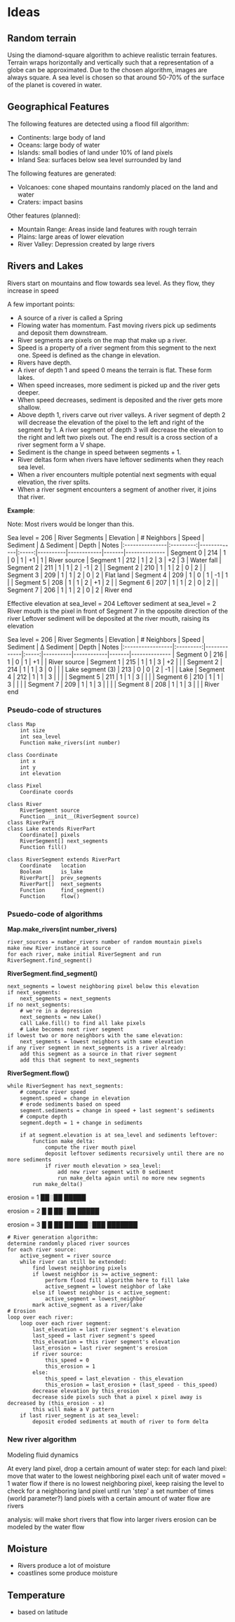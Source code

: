 # Ideas
## Random terrain
Using the diamond-square algorithm to achieve realistic terrain features. Terrain wraps horizontally and vertically such that a representation of a globe can be approximated. Due to the chosen algorithm, images are always square. A sea level is chosen so that around 50-70% of the surface of the planet is covered in water.

## Geographical Features
The following features are detected using a flood fill algorithm:
- Continents: large body of land
- Oceans: large body of water
- Islands: small bodies of land under 10% of land pixels
- Inland Sea: surfaces below sea level surrounded by land

The following features are generated:
- Volcanoes: cone shaped mountains randomly placed on the land and water
- Craters: impact basins

Other features (planned):
- Mountain Range: Areas inside land features with rough terrain
- Plains: large areas of lower elevation
- River Valley: Depression created by large rivers

## Rivers and Lakes
Rivers start on mountains and flow towards sea level. As they flow, they increase in speed

A few important points:
- A source of a river is called a Spring
- Flowing water has momentum. Fast moving rivers pick up sediments and deposit them downstream.
- River segments are pixels on the map that make up a river.
- Speed is a property of a river segment from this segment to the next one. Speed is defined as the change in elevation.
- Rivers have depth.
- A river of depth 1 and speed 0 means the terrain is flat. These form lakes.
- When speed increases, more sediment is picked up and the river gets deeper.
- When speed decreases, sediment is deposited and the river gets more shallow.
- Above depth 1, rivers carve out river valleys. A river segment of depth 2 will decrease the elevation of the pixel to the left and right of the segment by 1. A river segment of depth 3 will decrease the elevation to the right and left two pixels out. The end result is a cross section of a river segment form a V shape.
- Sediment is the change in speed between segments + 1.
- River deltas form when rivers have leftover sediments when they reach sea level.
- When a river encounters multiple potential next segments with equal elevation, the river splits.
- When a river segment encounters a segment of another river, it joins that river.

**Example**:

Note: Most rivers would be longer than this.

Sea level = 206
| River Segments | Elevation | # Neighbors | Speed | Sediment | Δ Sediment | Depth | Notes
|:---------------|:---------:|-------------|:-----:|----------|------------|-------|--------------
| Segment 0      | 214       | 1           | 0     | 1        | +1         | 1     | River source
| Segment 1      | 212       | 1           | 2     | 3        | +2         | 3     | Water fall
| Segment 2      | 211       | 1           | 1     | 2        | -1         | 2     |
| Segment 2      | 210       | 1           | 1     | 2        |  0         | 2     |
| Segment 3      | 209       | 1           | 1     | 2        |  0         | 2     | Flat land
| Segment 4      | 209       | 1           | 0     | 1        | -1         | 1     |
| Segment 5      | 208       | 1           | 1     | 2        | +1         | 2     |
| Segment 6      | 207       | 1           | 1     | 2        |  0         | 2     |
| Segment 7      | 206       | 1           | 1     | 2        |  0         | 2     | River end

Effective elevation at sea_level = 204
Leftover sediment at sea_level = 2
River mouth is the pixel in front of Segment 7 in the opposite direction of the river
Leftover sediment will be deposited at the river mouth, raising its elevation


Sea level = 206
| River Segments   | Elevation | # Neighbors | Speed | Sediment | Δ Sediment | Depth | Notes
|:-----------------|:---------:|-------------|:-----:|----------|------------|-------|--------------
| Segment 0        | 216       | 1           | 0     | 1        | +1         |       | River source
| Segment 1        | 215       | 1           | 1     | 3        | +2         |       |
| Segment 2        | 214       | 1           | 1     | 3        |  0         |       |
| Lake segment (3) | 213       | 0           | 0     | 2        | -1         |       | Lake
| Segment 4        | 212       | 1           | 1     | 3        |            |       |
| Segment 5        | 211       | 1           | 1     | 3        |            |       |
| Segment 6        | 210       | 1           | 1     | 3        |            |       |
| Segment 7        | 209       | 1           | 1     | 3        |            |       |
| Segment 8        | 208       | 1           | 1     | 3        |            |       | River end


### Pseudo-code of structures
```
class Map
    int size
    int sea_level
    Function make_rivers(int number)

class Coordinate
    int x
    int y
    int elevation

class Pixel
    Coordinate coords

class River
    RiverSegment source
    Function __init__(RiverSegment source)
class RiverPart
class Lake extends RiverPart
    Coordinate[] pixels
    RiverSegment[] next_segments
    Function fill()

class RiverSegment extends RiverPart
    Coordinate   location
    Boolean      is_lake
    RiverPart[]  prev_segments
    RiverPart[]  next_segments
    Function     find_segment()
    Function     flow()
```

### Psuedo-code of algorithms
**Map.make_rivers(int number_rivers)**
```
river_sources = number_rivers number of random mountain pixels
make new River instance at source
for each river, make initial RiverSegment and run RiverSegment.find_segment()
```
**RiverSegment.find_segment()**
```
next_segments = lowest neighboring pixel below this elevation
if next_segments:
    next_segments = next_segments
if no next_segments:
    # we're in a depression
    next_segments = new Lake()
    call Lake.fill() to find all lake pixels
    # Lake becomes next river segment
if lowest two or more neighbors with the same elevation:
    next_segments = lowest neighbors with same elevation
if any river segment in next_segments is a river already:
    add this segment as a source in that river segment
    add this that segment to next_segments
```
**RiverSegment.flow()**
```
while RiverSegment has next_segments:
    # compute river speed
    segment.speed = change in elevation
    # erode sediments based on speed
    segment.sediments = change in speed + last segment's sediments
    # compute depth
    segment.depth = 1 + change in sediments

    if at segment.elevation is at sea_level and sediments leftover:
        function make_delta:
            compute the river mouth pixel
            deposit leftover sediments recursively until there are no more sediments
            if river mouth elevation > sea_level:
                add new river segment with 0 sediment
                run make_delta again until no more new segments
        run make_delta()
```

erosion = 1
██░██
█████

erosion = 2
█   █
██░██
█████

erosion = 3
█     █
██   ██
███░███
███████
```
# River generation algorithm:
determine randomly placed river sources
for each river source:
    active_segment = river source
    while river can still be extended:
        find lowest neighboring pixels
        if lowest neighbor is >= active_segment:
            perform flood fill algorithm here to fill lake
            active_segment = lowest neighbor of lake
        else if lowest neighbor is < active_segment:
            active_segment = lowest_neighbor
        mark active_segment as a river/lake
# Erosion
loop over each river:
    loop over each river segment:
        last_elevation = last river segment's elevation
        last_speed = last river segment's speed
        this_elevation = this river segment's elevation
        last_erosion = last river segment's erosion
        if river source:
            this_speed = 0
            this_erosion = 1
        else:
            this_speed = last_elevation - this_elevation
            this_erosion = last_erosion + (last_speed - this_speed)
        decrease elevation by this_erosion
        decrease side pixels such that a pixel x pixel away is decreased by (this_erosion - x)
        this will make a V pattern
    if last river_segment is at sea_level:
        deposit eroded sediments at mouth of river to form delta

```


### New river algorithm
Modeling fluid dynamics


At every land pixel, drop a certain amount of water
step:
    for each land pixel:
        move that water to the lowest neighboring pixel
        each unit of water moved = 1 water flow
        if there is no lowest neighboring pixel, keep raising the level to check for a neighboring land pixel until
run 'step' a set number of times (world parameter?)
land pixels with a certain amount of water flow are rivers

analysis:
will make short rivers that flow into larger rivers
erosion can be modeled by the water flow

## Moisture
- Rivers produce a lot of moisture
- coastlines some produce moisture

## Temperature
- based on latitude
